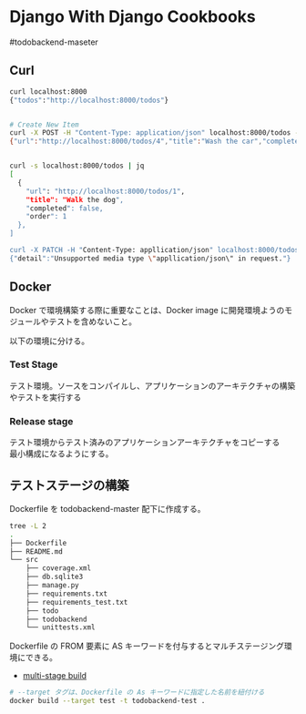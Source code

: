 # Django With Django Cookbooks 

#todobackend-maseter

## Curl

```bash
curl localhost:8000
{"todos":"http://localhost:8000/todos"}


# Create New Item
curl -X POST -H "Content-Type: application/json" localhost:8000/todos -d '{"title": "Wash the car" , "order": 2}'
{"url":"http://localhost:8000/todos/4","title":"Wash the car","completed":false,"order":2}


curl -s localhost:8000/todos | jq
[
  {
    "url": "http://localhost:8000/todos/1",
    "title": "Walk the dog",
    "completed": false,
    "order": 1
  },
]

curl -X PATCH -H "Content-Type: appllication/json" localhost:8000/todos/2 -d '{"completed": true}'
{"detail":"Unsupported media type \"appllication/json\" in request."}
```

## Docker
Docker で環境構築する際に重要なことは、Docker image に開発環境ようのモジュールやテストを含めないこと。

以下の環境に分ける。

### Test Stage
テスト環境。ソースをコンパイルし、アプリケーションのアーキテクチャの構築やテストを実行する

### Release stage
テスト環境からテスト済みのアプリケーションアーキテクチャをコピーする　　
最小構成になるようにする。　

## テストステージの構築

Dockerfile を todobackend-master 配下に作成する。

```bash
tree -L 2
.
├── Dockerfile
├── README.md
└── src
    ├── coverage.xml
    ├── db.sqlite3
    ├── manage.py
    ├── requirements.txt
    ├── requirements_test.txt
    ├── todo
    ├── todobackend
    └── unittests.xml
```

Dockerfile の FROM 要素に AS キーワードを付与するとマルチステージング環境にできる。

* [multi-stage build](https://docs.docker.com/develop/develop-images/multistage-build/)

```bash
# --target タグは、Dockerfile の As キーワードに指定した名前を紐付ける
docker build --target test -t todobackend-test .
```